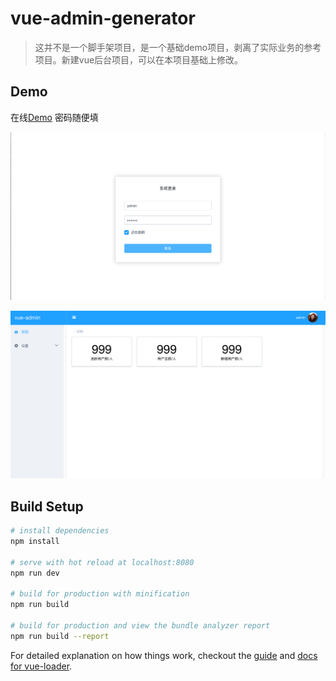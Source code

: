 # vue-admin-generator

> 这并不是一个脚手架项目，是一个基础demo项目，剥离了实际业务的参考项目。新建vue后台项目，可以在本项目基础上修改。

## Demo
 在线[Demo](https://jibenziliao.github.io/vue-admin-generator)
 密码随便填

 ![登录页](./img/login.png)

 ![首页](./img/home.png)

## Build Setup

``` bash
# install dependencies
npm install

# serve with hot reload at localhost:8080
npm run dev

# build for production with minification
npm run build

# build for production and view the bundle analyzer report
npm run build --report
```

For detailed explanation on how things work, checkout the [guide](http://vuejs-templates.github.io/webpack/) and [docs for vue-loader](http://vuejs.github.io/vue-loader).
